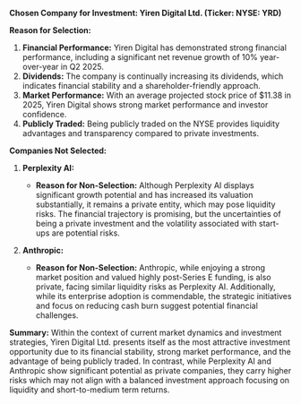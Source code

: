 **Chosen Company for Investment: Yiren Digital Ltd. (Ticker: NYSE: YRD)**

**Reason for Selection:**
1. **Financial Performance:** Yiren Digital has demonstrated strong financial performance, including a significant net revenue growth of 10% year-over-year in Q2 2025.
2. **Dividends:** The company is continually increasing its dividends, which indicates financial stability and a shareholder-friendly approach.
3. **Market Performance:** With an average projected stock price of $11.38 in 2025, Yiren Digital shows strong market performance and investor confidence.
4. **Publicly Traded:** Being publicly traded on the NYSE provides liquidity advantages and transparency compared to private investments.

**Companies Not Selected:**

1. **Perplexity AI:**
   - **Reason for Non-Selection:** Although Perplexity AI displays significant growth potential and has increased its valuation substantially, it remains a private entity, which may pose liquidity risks. The financial trajectory is promising, but the uncertainties of being a private investment and the volatility associated with start-ups are potential risks.

2. **Anthropic:**
   - **Reason for Non-Selection:** Anthropic, while enjoying a strong market position and valued highly post-Series E funding, is also private, facing similar liquidity risks as Perplexity AI. Additionally, while its enterprise adoption is commendable, the strategic initiatives and focus on reducing cash burn suggest potential financial challenges.

**Summary:**
Within the context of current market dynamics and investment strategies, Yiren Digital Ltd. presents itself as the most attractive investment opportunity due to its financial stability, strong market performance, and the advantage of being publicly traded. In contrast, while Perplexity AI and Anthropic show significant potential as private companies, they carry higher risks which may not align with a balanced investment approach focusing on liquidity and short-to-medium term returns.